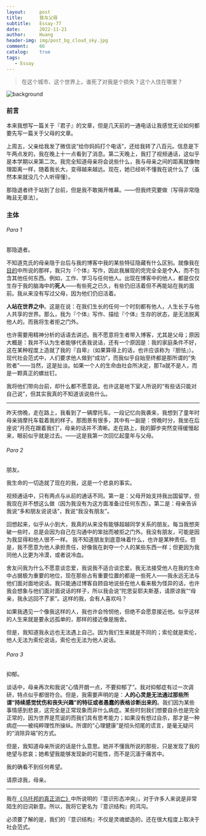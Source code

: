 ```yaml
---
layout:     post
title:      我与父母
subtitle:   Essay-77
date:       2022-11-21
author:     Huang
header-img: img/post_bg_cloud_sky.jpg
comment:    66
catalog:    true
tags:
   - Essay
---
```


> 在这个城市、这个世界上，谁死了对我是个损失？这个人住在哪里？

![background](https://huang-feiyu.github.io/img/post_bg_cloud_sky.jpg)

### 前言

本来我想写一篇关于『君子』的文章，但是几天前的一通电话让我感觉无论如何都要先写一篇关于父母的文章。

上周五，父亲给我发了微信说“给你妈妈打个电话”，还给我转了八百元。信息是下午两点发的，我在晚上十一点看到了消息。第二天晚上，我打了视频通话，这似乎是本学期以来第二次。我完全知道母亲将会说些什么，我与母亲之间的距离就像物理距离一样，随着我长大，变得越来越远。现在，她已经听不懂我在说什么了（虽然本来就没几个人听得懂）。

那隐退者终于站到了台前，但是我不敢揭开帷幕。——但我终究要做（写得非常隐晦且无章法）。

### 主体

###### Para 1

那隐退者。

不知道克氏的母亲隐于台后与我的博客中我的某些特征隐藏有什么区别。就像我在[目的](https://xn--29s704loyd.com/purpose/)中所说的那样，我只为『个体』写作，因此我展现的完完全全是**个人**，而不包含其他任何东西。例如，工作、学习与任何他人。出现在博客中的他人，都是仅仅生存于我的脑海中的**死人**——有些死之已久，有些仍旧活着但不再能站在我的面前。我从来没有写过父母，因为他们仍旧活着。

**人站在世界之中**。这是在说：在我们生长的任何一个时刻都有他人，人生长于与他人共享的世界。那么，我为『个体』写作、描绘『个体』生存的状态，是无法脱离他人的。而我将生者拒之门外。

也许需要用精神分析的话语去讲述。我不愿意将生者带入博客，尤其是父母；原因大概是：我并不认为生者能够代表我说话，还有一个原因是：我的家庭条件不好，这在某种程度上造就了我的『自卑』（如果算得上的话，也许应该称为『胆怯』）。现代社会范式中，人们要求他人做到“成功”，而我似乎自始至终都是那所谓的“失败者”——当然，这是扯淡。如果一个人的生命由社会所决定，那Ta就不是人，而是一颗真正的螺丝钉。

我将他们带向台前，却什么都不愿意说。也许这是地下室人所说的“有些话只能对自己说”，但其实我真的不知道该说些什么。

---

昨天傍晚，走在路上，我看到了一辆摩托车。一段记忆向我袭来，我想到了童年时母亲骑摩托车载着我的样子。那图景有很多，其中有一副是：傍晚时分，我坐在后座说“月亮在跟着我们”，母亲的话并不清晰。走在路上，我的脚步突然变得缓慢起来，眼前似乎就是过去。——这是我第一次回忆起童年与父母。

###### Para 2

朋友。

我生命的一切造就了现在的我，这是一个悲哀的事实。

视频通话中，只有两点与从前的通话不同。第一是：父母开始支持我出国留学，但我现在并不想这么做（因为我没有为这方面准备过任何东西）。第二是：母亲告诉我说“多和朋友说说话”，我说“我没有朋友”。

回想起来，似乎从小到大，我真的从来没有能够超越同学关系的朋友。每当我想突破一些时，总是会因为自己在沟通中的笨拙而被拒之门外。我没有朋友，可能是因为我显得和他人很不一样。 我不知道朋友到底意味着什么，也许是某种责任。但是，我不愿意为他人承担责任，好像我在剥夺一个人的某些东西一样；但更因为我同他人比更为冷漠，或者说冷血。

舍友问我为什么不愿意谈恋爱，我说我不适合谈恋爱。我无法接受他人在我的生命中占据极为重要的地位，现在那些占有重要位置的都是一些死人——我永远无法与他们面对面地说话。我只能通过博客自顾自地说些在他人看来极为怪异的话，也许我会想象与他们面对面说话的样子，所以我会说“陀思妥耶夫斯基，请原谅我”“母亲，我永远回不了家”。这样的我，会有人喜欢吗？ 

如果我遇见一个像我这样的人，我也许会怜悯他，但绝不会愿意接近他。似乎这样的人生来就是要永远孤单的，那样的接近像是施舍。

但是，我知道我永远也无法遇上自己。因为我们生来就是不同的；索伦就是索伦，他人无法为索伦说话，索伦也无法为他人说话。

###### Para 3

抑郁。

谈话中，母亲再次和我说“心情开朗一点，不要抑郁了”。我对抑郁症有过一次调研，特点似乎都很符合。但是，我需要声明的是：**人的心灵是无法通过那些所谓“持续感觉忧伤和丧失兴趣”的特征或者愚蠢的表格诊断出来的**。我们因为某些事情感到悲哀，这完全是正常现象而非什么病症。某些时刻我们想要自杀也是完全正常的，因为世界是荒诞的而我们具有思考能力；如果没有想过自杀，那才是一种病症——被纯粹理性所操纵。所谓的“心理健康”是彻头彻尾的谎言，是毫无疑问的“消除异端”的方式。

但是，我知道母亲所说的话是什么意思。她并不懂我所说的那些，只是发现了我的绝望与悲哀；她希望我能够发现新的可能性，而不是沉湎于痛苦中。

我的确看不到任何希望。

请原谅我，母亲。

---

我在[《乌托邦的真正消亡》](https://xn--29s704loyd.com/2022/10/31/Essay-75/)中所说明的『意识形态冲突』，对于许多人来说是非常陌生的旧词新意。所以，我将它更名为『意识结构』的鸿沟。

必须要了解的是，我们的『意识结构』不仅是灵魂塑造的，还在很大程度上取决于社会范式。

